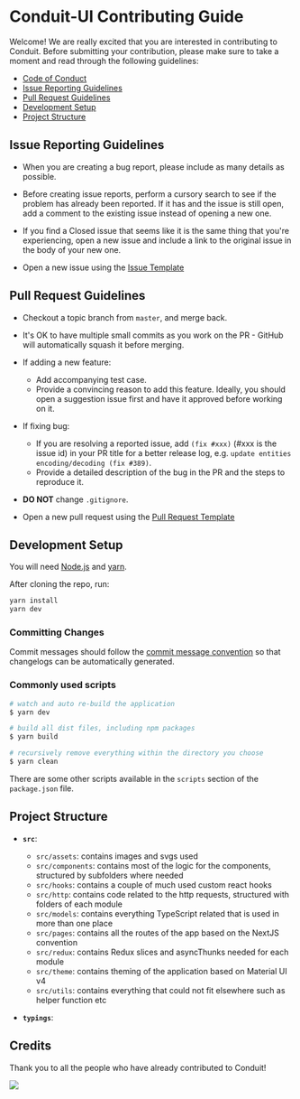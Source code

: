 # Conduit-UI Contributing Guide

Welcome! We are really excited that you are interested in contributing to Conduit. Before submitting your contribution, please make sure to take a moment and read through the following guidelines:

- [Code of Conduct](https://github.com/ConduitPlatform/Conduit-UI/blob/master/.github/CODE_OF_CONDUCT.md)
- [Issue Reporting Guidelines](#issue-reporting-guidelines)
- [Pull Request Guidelines](#pull-request-guidelines)
- [Development Setup](#development-setup)
- [Project Structure](#project-structure)

## Issue Reporting Guidelines

- When you are creating a bug report, please include as many details as possible. 

- Before creating issue reports, perform a cursory search to see if the problem has already been reported. If it has and the issue is still open, add a comment to the existing issue instead of opening a new one.

- If you find a Closed issue that seems like it is the same thing that you're experiencing, open a new issue and include a link to the original issue in the body of your new one.

- Open a new issue using the [Issue Template](https://github.com/ConduitPlatform/Conduit-UI/blob/master/.github/ISSUE_TEMPLATE.md)

## Pull Request Guidelines

- Checkout a topic branch from `master`, and merge back.

- It's OK to have multiple small commits as you work on the PR - GitHub will automatically squash it before merging.

- If adding a new feature:
    - Add accompanying test case.
    - Provide a convincing reason to add this feature. Ideally, you should open a suggestion issue first and have it approved before working on it.

- If fixing bug:
    - If you are resolving a reported issue, add `(fix #xxx)` (#xxx is the issue id) in your PR title for a better release log, e.g. `update entities encoding/decoding (fix #389)`.
    - Provide a detailed description of the bug in the PR and the steps to reproduce it.

- **DO NOT** change `.gitignore`.

- Open a new pull request using the [Pull Request Template](https://github.com/ConduitPlatform/Conduit-UI/blob/master/.github/PULL_REQUEST_TEMPLATE.md)

## Development Setup

You will need [Node.js](http://nodejs.org) and [yarn](https://yarnpkg.com/en/docs/install).

After cloning the repo, run:

``` bash
yarn install
yarn dev
```

### Committing Changes

Commit messages should follow the [commit message convention](https://github.com/ConduitPlatform/Conduit-UI/blob/master/.github/COMMIT_CONVENTION.md) so that changelogs can be automatically generated.

### Commonly used scripts

``` bash
# watch and auto re-build the application
$ yarn dev

# build all dist files, including npm packages
$ yarn build

# recursively remove everything within the directory you choose
$ yarn clean
```

There are some other scripts available in the `scripts` section of the `package.json` file.

## Project Structure

- **`src`**:
    - `src/assets`: contains images and svgs used
    - `src/components`: contains most of the logic for the components, structured by subfolders where needed
    - `src/hooks`: contains a couple of much used custom react hooks
    - `src/http`: contains code related to the http requests, structured with folders of each module
    - `src/models`: contains everything TypeScript related that is used in more than one place
    - `src/pages`: contains all the routes of the app based on the NextJS convention
    - `src/redux`: contains Redux slices and asyncThunks needed for each module
    - `src/theme`: contains theming of the application based on Material UI v4
    - `src/utils`: contains everything that could not fit elsewhere such as helper function etc

- **`typings`**:
    
## Credits

Thank you to all the people who have already contributed to Conduit!

<a href="https://github.com/conduitplatform/conduit-ui/graphs/contributors"><img src="https://contrib.rocks/image?repo=conduitplatform/conduit-ui" /></a>
